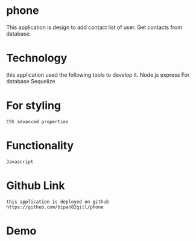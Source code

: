 # phone
This application is design to add contact list of user.
Get contacts from database.
# Technology
this application used the following tools to develop it.
    Node.js
        express
    For database
        Sequelize
# For styling 
    CSS advanced properties

# Functionality
    Javascript

# Github Link
    this application is deployed on github
    https://github.com/bipan82gill/phone
# Demo


